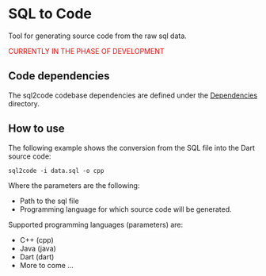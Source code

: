 # SQL to Code

Tool for generating source code from the raw sql data.

<font color="red">CURRENTLY IN THE PHASE OF DEVELOPMENT</font>

## Code dependencies

The sql2code codebase dependencies are defined under the [Dependencies](./Dependencies) directory.

## How to use

The following example shows the conversion from the SQL file into the Dart source code:

`sql2code -i data.sql -o cpp`

Where the parameters are the following:

- Path to the sql file
- Programming language for which source code will be generated.

Supported programming languages (parameters) are:

- C++ (cpp)
- Java (java)
- Dart (dart)
- More to come ...
